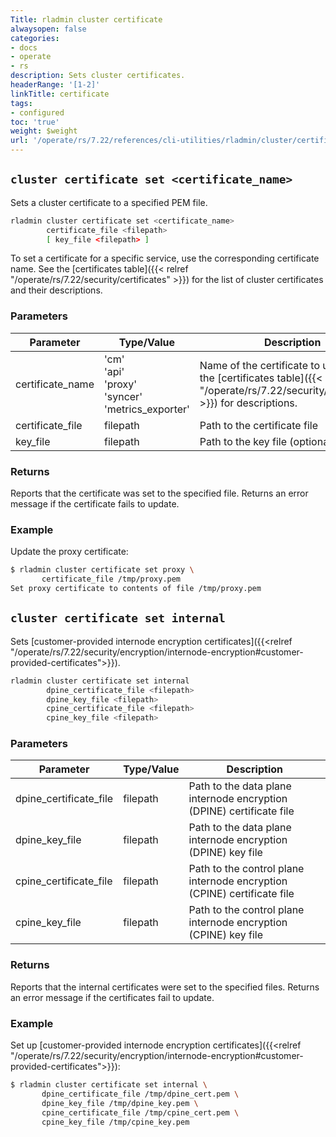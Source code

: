 ```yaml
---
Title: rladmin cluster certificate
alwaysopen: false
categories:
- docs
- operate
- rs
description: Sets cluster certificates.
headerRange: '[1-2]'
linkTitle: certificate
tags:
- configured
toc: 'true'
weight: $weight
url: '/operate/rs/7.22/references/cli-utilities/rladmin/cluster/certificate/'
---
```


## `cluster certificate set <certificate_name>`

Sets a cluster certificate to a specified PEM file.

```sh
rladmin cluster certificate set <certificate_name>
        certificate_file <filepath>
        [ key_file <filepath> ]
```

To set a certificate for a specific service, use the corresponding certificate name. See the [certificates table]({{< relref "/operate/rs/7.22/security/certificates" >}}) for the list of cluster certificates and their descriptions.

### Parameters

| Parameter | Type/Value | Description |
|-----------|------------|-------------|
| certificate_name | 'cm'<br /> 'api'<br /> 'proxy'<br /> 'syncer'<br /> 'metrics_exporter' | Name of the certificate to update. See the [certificates table]({{< relref "/operate/rs/7.22/security/certificates" >}}) for descriptions. |
| certificate_file | filepath | Path to the certificate file |
| key_file | filepath | Path to the key file (optional) |

### Returns

Reports that the certificate was set to the specified file. Returns an error message if the certificate fails to update.

### Example

Update the proxy certificate:

```sh
$ rladmin cluster certificate set proxy \
       certificate_file /tmp/proxy.pem
Set proxy certificate to contents of file /tmp/proxy.pem
```

## `cluster certificate set internal`

Sets [customer-provided internode encryption certificates]({{<relref "/operate/rs/7.22/security/encryption/internode-encryption#customer-provided-certificates">}}).

```sh
rladmin cluster certificate set internal
        dpine_certificate_file <filepath>
        dpine_key_file <filepath>
        cpine_certificate_file <filepath>
        cpine_key_file <filepath>
```

### Parameters

| Parameter | Type/Value | Description |
|-----------|------------|-------------|
| dpine_certificate_file | filepath | Path to the data plane internode encryption (DPINE) certificate file |
| dpine_key_file | filepath | Path to the data plane internode encryption (DPINE) key file |
| cpine_certificate_file | filepath | Path to the control plane internode encryption (CPINE) certificate file |
| cpine_key_file | filepath | Path to the control plane internode encryption (CPINE) key file |

### Returns

Reports that the internal certificates were set to the specified files. Returns an error message if the certificates fail to update.

### Example

Set up [customer-provided internode encryption certificates]({{<relref "/operate/rs/7.22/security/encryption/internode-encryption#customer-provided-certificates">}}):

```sh
$ rladmin cluster certificate set internal \
       dpine_certificate_file /tmp/dpine_cert.pem \
       dpine_key_file /tmp/dpine_key.pem \
       cpine_certificate_file /tmp/cpine_cert.pem \
       cpine_key_file /tmp/cpine_key.pem
```
